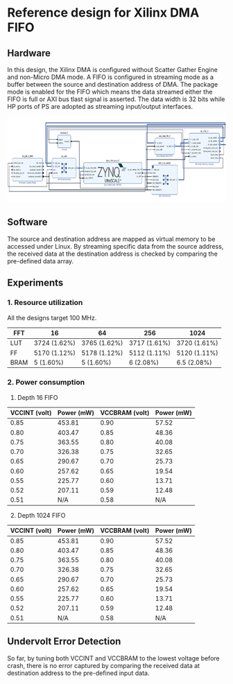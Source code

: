 # Reference design for Xilinx DMA FIFO

## Hardware

In this design, the Xilinx DMA is configured without Scatter Gather Engine and non-Micro DMA mode. A FIFO is configured in streaming mode as a buffer between the source and destination address of DMA. The package mode is enabled for the FIFO which means the data streamed either the FIFO is full or AXI bus tlast signal is asserted. The data width is 32 bits while HP ports of PS are adopted as streaming input/output interfaces. 

<img src="https://github.com/wincle626/ZCU106_DMA_REF_DESIGN/blob/main/figures/fifo_blockdiagram.png" alt="fifoblockdiagram"
	title="FIFO block diagram" width="720" height="200" />

## Software

The source and destination address are mapped as virtual memory to be accessed under Linux. By streaming specific data from the source address, the received data at the destination address is checked by comparing the pre-defined data array. 

## Experiments

### 1. Resource utilization

All the designs target 100 MHz. 

| FFT  |      16      |      64      |      256     |     1024     |
| ---- | ------------ | ------------ | ------------ | ------------ |
| LUT  | 3724 (1.62%) | 3765 (1.62%) | 3717 (1.61%) | 3720 (1.61%) |
| FF   | 5170 (1.12%) | 5178 (1.12%) | 5112 (1.11%) | 5120 (1.11%) |
| BRAM |    5 (1.60%) |    5 (1.60%) |    6 (2.08%) |  6.5 (2.08%) |

### 2. Power consumption

1. Depth 16 FIFO

| VCCINT (volt) |       Power (mW)       | VCCBRAM (volt) |       Power (mW)       |
| ------------- | ---------------------- | -------------- | ---------------------- |
|      0.85     |         453.81         |      0.90      |          57.52         |
|      0.80     |         403.47         |      0.85      |          48.36         |
|      0.75     |         363.55         |      0.80      |          40.08         |
|      0.70     |         326.38         |      0.75      |          32.65         |
|      0.65     |         290.67         |      0.70      |          25.73         |
|      0.60     |         257.62         |      0.65      |          19.54         |
|      0.55     |         225.77         |      0.60      |          13.71         |
|      0.52     |         207.11         |      0.59      |          12.48         |
|      0.51     |          N/A           |      0.58      |           N/A          |

2. Depth 1024 FIFO

| VCCINT (volt) |       Power (mW)       | VCCBRAM (volt) |       Power (mW)       |
| ------------- | ---------------------- | -------------- | ---------------------- |
|      0.85     |         453.81         |      0.90      |          57.52         |
|      0.80     |         403.47         |      0.85      |          48.36         |
|      0.75     |         363.55         |      0.80      |          40.08         |
|      0.70     |         326.38         |      0.75      |          32.65         |
|      0.65     |         290.67         |      0.70      |          25.73         |
|      0.60     |         257.62         |      0.65      |          19.54         |
|      0.55     |         225.77         |      0.60      |          13.71         |
|      0.52     |         207.11         |      0.59      |          12.48         |
|      0.51     |          N/A           |      0.58      |           N/A          |

## Undervolt Error Detection

So far, by tuning both VCCINT and VCCBRAM to the lowest voltage before crash, there is no error captured by comparing the received data at destination address to the pre-defined input data. 
